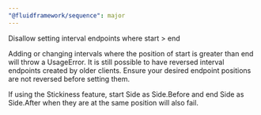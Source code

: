 ```yaml
---
"@fluidframework/sequence": major
---
```


Disallow setting interval endpoints where start > end

Adding or changing intervals where the position of start is greater than end will throw a UsageError. It is still possible to have reversed interval endpoints created by older clients. Ensure your desired endpoint positions are not reversed before setting them.

If using the Stickiness feature, start Side as Side.Before and end Side as Side.After when they are at the same position will also fail.
